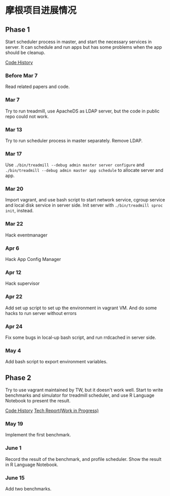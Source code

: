 # 摩根项目进展情况

## Phase 1

Start scheduler process in master, and start the necessary services in server. It can schedule and run apps but has some problems when the app should be cleanup.

[Code History](https://github.com/gaocegege/treadmill/commits/dev/SJTU)

### Before Mar 7

Read related papers and code.

### Mar 7

Try to run treadmill, use ApacheDS as LDAP server, but the code in public repo could not work.

### Mar 13

Try to run scheduler process in master separately. Remove LDAP.

### Mar 17

Use `./bin/treadmill --debug admin master server configure` and `./bin/treadmill --debug admin master app schedule` to allocate server and app.

### Mar 20

Import vagrant, and use bash script to start network service, cgroup service and local disk service in server side. Init server with `./bin/treadmill sproc init`, instead.

### Mar 22

Hack eventmanager

### Apr 6

Hack App Config Manager

### Apr 12

Hack supervisor

### Apr 22

Add set up script to set up the environment in vagrant VM. And do some hacks to run server without errors

### Apr 24

Fix some bugs in local-up bash script, and run rrdcached in server side.

### May 4

Add bash script to export environment variables.

## Phase 2

Try to use vagrant maintained by TW, but it doesn't work well. Start to write benchmarks and simulator for treadmill scheduler, and use R Language Notebook to present the result.

[Code History](https://github.com/gaocegege/treadmill/commits/dev/2017-5-18)
[Tech Report(Work in Progress)](http://gaocegege.com/treadmill/)

### May 19

Implement the first benchmark.

### June 1

Record the result of the benchmark, and profile scheduler. Show the result in R Language Notebook.

### June 15

Add two benchmarks.
